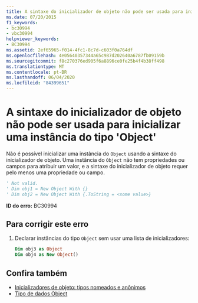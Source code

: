 ```yaml
---
title: A sintaxe do inicializador de objeto não pode ser usada para inicializar uma instância do tipo 'Object'
ms.date: 07/20/2015
f1_keywords:
- bc30994
- vbc30994
helpviewer_keywords:
- BC30994
ms.assetid: 2ef65965-f014-4fc1-8c7d-c603f0a764df
ms.openlocfilehash: 4e05640357344a65c987d202640a6787fb09159b
ms.sourcegitcommit: f8c270376ed905f6a8896ce0fe25b4f4b38ff498
ms.translationtype: MT
ms.contentlocale: pt-BR
ms.lasthandoff: 06/04/2020
ms.locfileid: "84399651"
---
```

# <a name="object-initializer-syntax-cannot-be-used-to-initialize-an-instance-of-type-object"></a>A sintaxe do inicializador de objeto não pode ser usada para inicializar uma instância do tipo 'Object'
Não é possível inicializar uma instância do `Object` usando a sintaxe do inicializador de objeto. Uma instância do `Object` não tem propriedades ou campos para atribuir um valor, e a sintaxe do inicializador de objeto requer pelo menos uma propriedade ou campo.  
  
```vb  
' Not valid.  
' Dim obj1 = New Object With {}  
' Dim obj2 = New Object With {.ToString = <some value>}  
```  
  
 **ID do erro:** BC30994  
  
## <a name="to-correct-this-error"></a>Para corrigir este erro  
  
1. Declarar instâncias do tipo `Object` sem usar uma lista de inicializadores:  
  
    ```vb  
    Dim obj3 as Object  
    Dim obj4 as New Object()  
    ```  
  
## <a name="see-also"></a>Confira também

- [Inicializadores de objeto: tipos nomeados e anônimos](../programming-guide/language-features/objects-and-classes/object-initializers-named-and-anonymous-types.md)
- [Tipo de dados Object](../language-reference/data-types/object-data-type.md)
